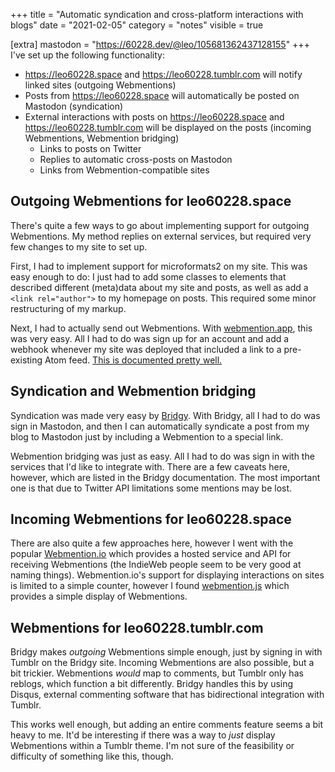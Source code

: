 +++
title = "Automatic syndication and cross-platform interactions with blogs"
date = "2021-02-05"
category = "notes"
visible = true

[extra]
mastodon = "https://60228.dev/@leo/105681362437128155"
+++
I've set up the following functionality:

* <https://leo60228.space> and <https://leo60228.tumblr.com> will notify linked sites (outgoing Webmentions)
* Posts from <https://leo60228.space> will automatically be posted on Mastodon (syndication)
* External interactions with posts on <https://leo60228.space> and <https://leo60228.tumblr.com> will be displayed on the posts (incoming Webmentions, Webmention bridging)
  * Links to posts on Twitter
  * Replies to automatic cross-posts on Mastodon
  * Links from Webmention-compatible sites

## Outgoing Webmentions for leo60228.space

There's quite a few ways to go about implementing support for outgoing Webmentions. My method replies on external services, but required very few changes to my site to set up.

First, I had to implement support for microformats2 on my site. This was easy enough to do: I just had to add some classes to elements that described different (meta)data about my site and posts, as well as add a `<link rel="author">` to my homepage on posts. This required some minor restructuring of my markup.

Next, I had to actually send out Webmentions. With [webmention.app](https://webmention.app), this was very easy. All I had to do was sign up for an account and add a webhook whenever my site was deployed that included a link to a pre-existing Atom feed. [This is documented pretty well.](https://webmention.app/docs#how-to-integrate-with-netlify)

## Syndication and Webmention bridging

Syndication was made very easy by [Bridgy](https://www.brid.gy). With Bridgy, all I had to do was sign in Mastodon, and then I can automatically syndicate a post from my blog to Mastodon just by including a Webmention to a special link.

Webmention bridging was just as easy. All I had to do was sign in with the services that I'd like to integrate with. There are a few caveats here, however, which are listed in the Bridgy documentation. The most important one is that due to Twitter API limitations some mentions may be lost.

## Incoming Webmentions for leo60228.space

There are also quite a few approaches here, however I went with the popular [Webmention.io](https://webmention.io) which provides a hosted service and API for receiving Webmentions (the IndieWeb people seem to be very good at naming things). Webmention.io's support for displaying interactions on sites is limited to a simple counter, however I found [webmention.js](https://github.com/PlaidWeb/webmention.js) which provides a simple display of Webmentions.

## Webmentions for leo60228.tumblr.com

Bridgy makes *outgoing* Webmentions simple enough, just by signing in with Tumblr on the Bridgy site. Incoming Webmentions are also possible, but a bit trickier. Webmentions *would* map to comments, but Tumblr only has reblogs, which function a bit differently. Bridgy handles this by using Disqus, external commenting software that has bidirectional integration with Tumblr.

This works well enough, but adding an entire comments feature seems a bit heavy to me. It'd be interesting if there was a way to *just* display Webmentions within a Tumblr theme. I'm not sure of the feasibility or difficulty of something like this, though.

<a href="https://brid.gy/publish/mastodon"></a>
